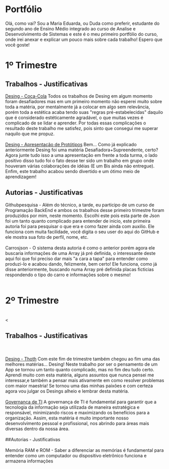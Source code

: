 # Portfólio 
Olá, como vai?
Sou a Maria Eduarda, ou Duda como preferir, estudante do segundo ano de Ensino Médio integrado ao curso de Analise e Desenvolvimento de Sistemas e este é o meu primeiro portfólio do curso, onde irei anexar e explicar um pouco mais sobre cada trabalho! Espero que você goste!
<br>
# 1º Trimestre
## Trabalhos - Justificativas
[Desing - Coca-Cola](https://www.figma.com/proto/du4AzGl33zjCJl5RZUtXoe/Untitled?page-id=0%3A1&node-id=36-1123&viewport=473%2C110%2C0.05&scaling=scale-down&starting-point-node-id=9%3A671) Todos os trabalhos de Desing em algum momento foram desafiadores mas em um primeiro momento não esperei muito sobre toda a matéria, por mentalmente já a colocar em algo sem relevância, porém toda a estética acaba tendo suas "regras pré-estabelecidas" daquilo que é considerado estéticamente agradável, o que muitas vezes é complicado de se lidar e aprender. Por todas essas complicações o resultado deste trabalho me satisfez, pois sinto que consegui me superar naquilo que me propuz. 
<br><br>
[Desing - Apresentação de Protótipos](https://www.figma.com/proto/mqld3T5jfr2sOleu3UNPzx/app-de-sa%C3%BAde?node-id=8-2&scaling=scale-down&page-id=0%3A1&starting-point-node-id=8%3A2) Bem... Como já explicado anteriormente Desing foi uma matéria Desafiadora+Supreendente, certo? Agora junte tudo isso a uma apresentação em frente a toda turma, o lado positivo disso tudo foi o fato desse ter sido um trabalho em grupo onde houveram várias colaborações de idéias (E um Bis ainda não entregue). Enfim, este trabalho acabou sendo divertido e um ótimo meio de aprendizagem!
<br>
## Autorias - Justificativas
Githubpesquisa - Além do técnico, a tarde, eu participo de um curso de Programação BackEnd e ambos os trabalhos desse primeiro trimestre foram produzidos por mim, neste momento. Escolhi este pois esta parte de Json foi um tanto quanto complicado para entender de inicio, este primeira autoria foi para pesquisar o que era e como fazer ainda com auxilio. Ele funciona com muita facilidade, você digita o seu user do aqui do GitHub e ele mostra sua foto de perfil, nome, etc.
<br><br>
Carrosjson - O sistema desta autoria é como o anterior porém agora ele buscaria informações de uma Array já pré definida, o interessante deste aqui foi que foi preciso dar mais "a cara a tapa" para entender como produzi-lo e acabou dando, felizmente, bem certo! Ele funciona, como já disse anteriormente, buscando numa Array pré definida placas ficticias respondendo o tipo do carro e informações sobre o mesmo!
<br><br>
# 2º Trimestre
<br><
## Trabalhos - Justificativas
<br><br>
[Desing - Thoth](https://www.figma.com/proto/bVdNFxC2rnzax6EgfXuPu6/Untitled?page-id=0%3A1&node-id=3-3&starting-point-node-id=3%3A3&mode=design&t=CyPrMTVcPzyX9uub-1) Com este fim de trimestre também chegou ao fim uma das melhores matérias... Desing! Neste trabalho por ser o pensamento de um App se tornou um tanto quanto complicado, mas no fim deu tudo certo. Aprendi muito com esta matéria, alguns assuntos que nunca pensei me interessar,e também a pensar mais ativamente em como resolver problemas com maior maestria! Se tornou uma das minhas paixões e com certeza agora vou julgar os Desings alheio e lembrar desta matéria.
<br> <br>
[Governança de TI](https://docs.google.com/document/d/1N2QaRCcGsdcYMDyQVe1reDKIaxW8R_KFb-FhitsiOOU/edit?usp=sharing) A governança de TI é fundamental para garantir que a tecnologia da informação seja utilizada de maneira estratégica e responsável, minimizando riscos e maximizando os benefícios para a organização. Assim, esta matéria é muito importante nosso desenvolvimento pessoal e profissional, nos abrindo para áreas mais diversas dentro da nossa área.
<br><br>
##Autorias - Justificativas
<br><br>
Memória RAM e ROM - Saber a diferenciar as memórias é fundamental para entender como um computador ou dispositivo eletrônico funciona e armazena informações

